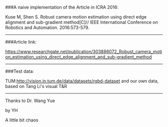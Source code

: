 ###A naive implementation of the Article in ICRA 2016:
 
Kuse M, Shen S. Robust camera motion estimation using direct edge alignment and sub-gradient method[C]// IEEE International Conference on Robotics and Automation. 2016:573-579.

--------------------------

###Article link:

https://www.researchgate.net/publication/303886072_Robust_camera_motion_estimation_using_direct_edge_alignment_and_sub-gradient_method

--------------------------

###Test data:

TUM:http://vision.in.tum.de/data/datasets/rgbd-dataset
and our own data, based on Tang Li's visual T&R


--------------------------


Thanks to Dr. Wang Yue

by YH

A little bit chaos

